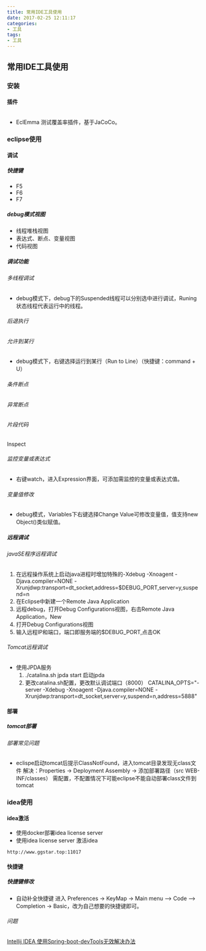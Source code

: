 ```yaml
---
title: 常用IDE工具使用
date: 2017-02-25 12:11:17
categories: 
- 工具
tags:
- 工具
---
```


## 常用IDE工具使用

### 安装

#### 插件

######
- EclEmma 测试覆盖率插件，基于JaCoCo。


### eclipse使用

#### 调试

##### 快捷键

- F5
- F6
- F7

##### debug模式视图

- 线程堆栈视图
- 表达式、断点、变量视图
- 代码视图

##### 调试功能
###### 多线程调试

- debug模式下，debug下的Suspended线程可以分别选中进行调试，Runing状态线程代表运行中的线程。

###### 后退执行

###### 允许到某行

- debug模式下，右键选择运行到某行（Run to Line）（快捷键：command + U）

###### 条件断点

###### 异常断点

###### 片段代码
Inspect

###### 监控变量或表达式

- 右键watch，进入Expression界面，可添加需监控的变量或表达式值。

###### 变量值修改

- debug模式，Variables下右键选择Change Value可修改变量值，值支持new Object()类似赋值。

##### 远程调试

###### javaSE程序远程调试

1. 在远程操作系统上启动java进程时增加特殊的-Xdebug -Xnoagent -Djava.compiler=NONE -Xrunjdwp:transport=dt_socket,address=$DEBUG_PORT,server=y,suspend=n
2. 在Eclipse中新建一个Remote Java Application
3. 远程debug，打开Debug Configurations视图，右击Remote Java Application，New
4. 打开Debug Configurations视图
5. 输入远程IP和端口，端口即服务端的$DEBUG_PORT,点击OK

###### Tomcat远程调试

- 使用JPDA服务
  1. ./catalina.sh jpda start  启动jpda
  2. 更改catalina.sh配置，更改默认调试端口（8000） CATALINA_OPTS="-server -Xdebug -Xnoagent -Djava.compiler=NONE -Xrunjdwp:transport=dt_socket,server=y,suspend=n,address=5888" 


#### 部署

##### tomcat部署

###### 部署常见问题

- eclispe启动tomcat后提示ClassNotFound，进入tomcat目录发现无class文件  解决：Properties -> Deployment Assembly -> 添加部署路径（src WEB-INF/classes）   需配置，不配置情况下可能eclipse不能自动部署class文件到tomcat

### idea使用

#### idea激活

- 使用docker部署idea license server
- 使用idea license server 激活idea
```
http://www.ggstar.top:11017
```


#### 快捷键

##### 快捷键修改

- 自动补全快捷键
进入 Preferences -> KeyMap -> Main menu –> Code –> Completion -> Basic，改为自己想要的快捷键即可。

###### 问题
[Intellij IDEA 使用Spring-boot-devTools无效解决办法](http://www.cnblogs.com/zhangjianbin/p/6438974.html)

